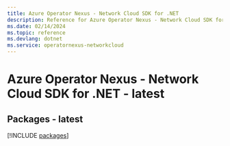 ```yaml
---
title: Azure Operator Nexus - Network Cloud SDK for .NET
description: Reference for Azure Operator Nexus - Network Cloud SDK for .NET
ms.date: 02/14/2024
ms.topic: reference
ms.devlang: dotnet
ms.service: operatornexus-networkcloud
---
```

# Azure Operator Nexus - Network Cloud SDK for .NET - latest
## Packages - latest
[!INCLUDE [packages](operator-nexus---network-cloud-index.md)]